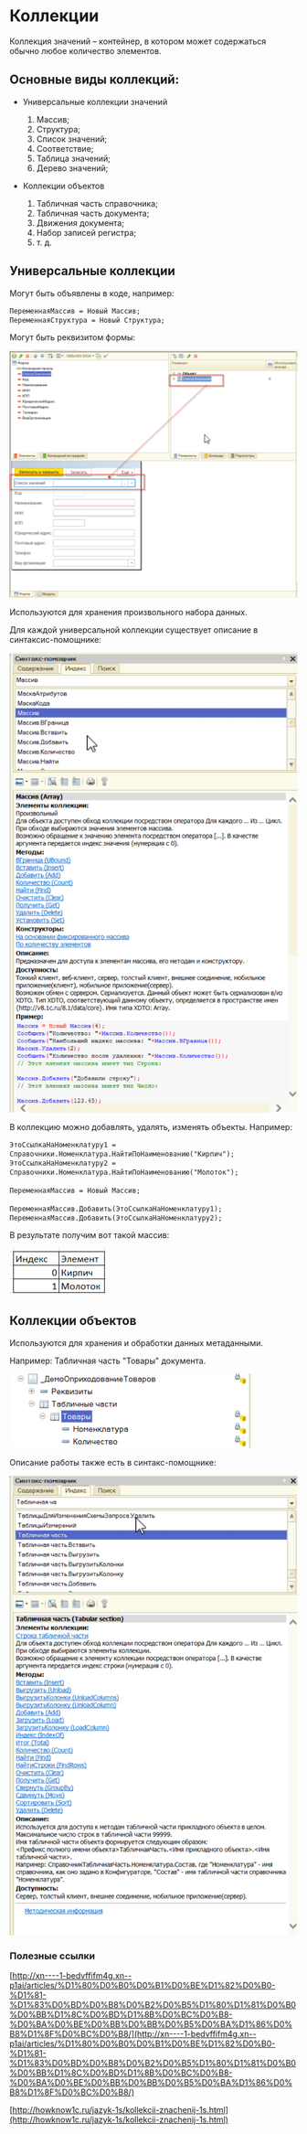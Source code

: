 # Коллекции #

Коллекция значений – контейнер, в котором может содержаться обычно любое количество элементов.

## Основные виды коллекций: ##

- Универсальные коллекции значений

	1. Массив;
	2. Структура;
	3. Список значений;
	4. Соответствие;
	5. Таблица значений;
	6. Дерево значений; 

- Коллекции объектов
	
	1. Табличная часть справочника;
	2. Табличная часть документа;
	3. Движения документа;
	4. Набор записей регистра;
	5. т. д.

## Универсальные коллекции  ##

Могут быть объявлены в коде, например:

    ПеременнаяМассив = Новый Массив;
	ПеременнаяСтруктура = Новый Структура;

Могут быть реквизитом формы:

![](pic/spisokznach.png)

Используются для хранения произвольного набора данных.

Для каждой универсальной коллекции существует описание в синтаксис-помощнике:

![](pic/Array.png)

В коллекцию можно добавлять, удалять, изменять объекты. Например:

    ЭтоСсылкаНаНоменклатуру1 = Справочники.Номенклатура.НайтиПоНаименованию("Кирпич");
	ЭтоСсылкаНаНоменклатуру2 = Справочники.Номенклатура.НайтиПоНаименованию("Молоток");

	ПеременнаяМассив = Новый Массив;
	
	ПеременнаяМассив.Добавить(ЭтоСсылкаНаНоменклатуру1);
	ПеременнаяМассив.Добавить(ЭтоСсылкаНаНоменклатуру2);

В результате получим вот такой массив:

![](pic/ArrayExample.png)

## Коллекции объектов ##

Используются для хранения и обработки данных метаданными.

Например: Табличная часть "Товары" документа.

![](pic/TCH.png)

Описание работы также есть в синтакс-помощнике:

![](pic/tcsh.png)

### Полезные ссылки ###

[http://xn----1-bedvffifm4g.xn--p1ai/articles/%D1%80%D0%B0%D0%B1%D0%BE%D1%82%D0%B0-%D1%81-%D1%83%D0%BD%D0%B8%D0%B2%D0%B5%D1%80%D1%81%D0%B0%D0%BB%D1%8C%D0%BD%D1%8B%D0%BC%D0%B8-%D0%BA%D0%BE%D0%BB%D0%BB%D0%B5%D0%BA%D1%86%D0%B8%D1%8F%D0%BC%D0%B8/](http://xn----1-bedvffifm4g.xn--p1ai/articles/%D1%80%D0%B0%D0%B1%D0%BE%D1%82%D0%B0-%D1%81-%D1%83%D0%BD%D0%B8%D0%B2%D0%B5%D1%80%D1%81%D0%B0%D0%BB%D1%8C%D0%BD%D1%8B%D0%BC%D0%B8-%D0%BA%D0%BE%D0%BB%D0%BB%D0%B5%D0%BA%D1%86%D0%B8%D1%8F%D0%BC%D0%B8/)

[http://howknow1c.ru/jazyk-1s/kollekcii-znachenij-1s.html](http://howknow1c.ru/jazyk-1s/kollekcii-znachenij-1s.html)
